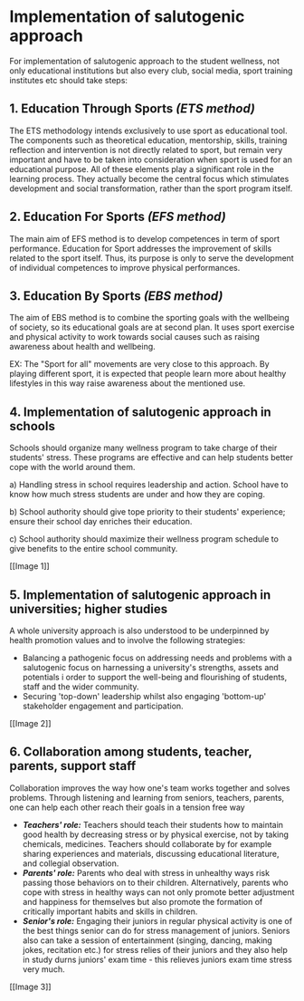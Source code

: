 # Implementation of salutogenic approach
For implementation of salutogenic approach to the student wellness, not only educational institutions but also every club, social media, sport training institutes etc should take steps:

## 1. Education Through Sports *(ETS method)*
The ETS methodology intends exclusively to use sport as educational tool. The components such as theoretical education, mentorship, skills, training reflection and intervention is not directly related to sport, but remain very important and have to be taken into consideration when sport is used for an educational purpose. All of these elements play a significant role in the learning process. They actually become the central focus which stimulates development and social transformation, rather than the sport program itself.

## 2. Education For Sports *(EFS method)*
The main aim of EFS method is to develop competences in term of sport performance. Education for Sport addresses the improvement of skills related to the sport itself. Thus, its purpose is only to serve the development of individual competences to improve physical performances.

## 3. Education By Sports *(EBS method)*
The aim of EBS method is to combine the sporting goals with the wellbeing of society, so its educational goals are at second plan. It uses sport exercise and physical activity to work towards social causes such as raising awareness about health and wellbeing.

EX: The "Sport for all" movements are very close to this approach. By playing different sport, it is expected that people learn more about healthy lifestyles in this way raise awareness about the mentioned use.

## 4. Implementation of salutogenic approach in schools
Schools should organize many wellness program to take charge of their students' stress. These programs are effective and can help students better cope with the world around them.

a) Handling stress in school requires leadership and action. School have to know how much stress students are under and how they are coping.

b) School authority should give tope priority to their students' experience; ensure their school day enriches their education.

c) School authority should maximize their wellness program schedule to give benefits to the entire school community.

[[Image 1]]

## 5. Implementation of salutogenic approach in universities; higher studies

A whole university approach is also understood to be underpinned by health promotion values and to involve the following strategies:

- Balancing a pathogenic focus on addressing needs and problems with a salutogenic focus on harnessing a university's strengths, assets and potentials i order to support the well-being and flourishing of students, staff and the wider community.
- Securing 'top-down' leadership whilst also engaging 'bottom-up' stakeholder engagement and participation.

[[Image 2]]

## 6. Collaboration among students, teacher, parents, support staff
Collaboration improves the way how one's team works together and solves problems. Through listening and learning from seniors, teachers, parents, one can help each other reach their goals in a tension free way
- ***Teachers' role:*** Teachers should teach their students how to maintain good health by decreasing stress or by physical exercise, not by taking chemicals, medicines. Teachers should collaborate by for example sharing experiences and materials, discussing educational literature, and collegial observation.
- ***Parents' role:*** Parents who deal with stress in unhealthy ways risk passing those behaviors on to their children. Alternatively, parents who cope with stress in healthy ways can not only promote better adjustment and happiness for themselves but also promote the formation of critically important habits and skills in children.
- ***Senior's role:*** Engaging their juniors in regular physical activity is one of the best things senior can do for stress management of juniors. Seniors also can take a session of entertainment (singing, dancing, making jokes, recitation etc.) for stress relies of their juniors and they also help in study durns juniors' exam time - this relieves juniors exam time stress very much.

[[Image 3]]
